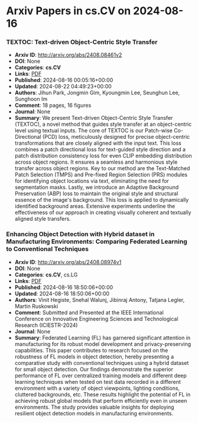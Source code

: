 # Arxiv Papers in cs.CV on 2024-08-16
### TEXTOC: Text-driven Object-Centric Style Transfer
- **Arxiv ID**: http://arxiv.org/abs/2408.08461v2
- **DOI**: None
- **Categories**: **cs.CV**
- **Links**: [PDF](http://arxiv.org/pdf/2408.08461v2)
- **Published**: 2024-08-16 00:05:16+00:00
- **Updated**: 2024-08-22 04:49:23+00:00
- **Authors**: Jihun Park, Jongmin Gim, Kyoungmin Lee, Seunghun Lee, Sunghoon Im
- **Comment**: 18 pages, 16 figures
- **Journal**: None
- **Summary**: We present Text-driven Object-Centric Style Transfer (TEXTOC), a novel method that guides style transfer at an object-centric level using textual inputs. The core of TEXTOC is our Patch-wise Co-Directional (PCD) loss, meticulously designed for precise object-centric transformations that are closely aligned with the input text. This loss combines a patch directional loss for text-guided style direction and a patch distribution consistency loss for even CLIP embedding distribution across object regions. It ensures a seamless and harmonious style transfer across object regions. Key to our method are the Text-Matched Patch Selection (TMPS) and Pre-fixed Region Selection (PRS) modules for identifying object locations via text, eliminating the need for segmentation masks. Lastly, we introduce an Adaptive Background Preservation (ABP) loss to maintain the original style and structural essence of the image's background. This loss is applied to dynamically identified background areas. Extensive experiments underline the effectiveness of our approach in creating visually coherent and textually aligned style transfers.



### Enhancing Object Detection with Hybrid dataset in Manufacturing Environments: Comparing Federated Learning to Conventional Techniques
- **Arxiv ID**: http://arxiv.org/abs/2408.08974v1
- **DOI**: None
- **Categories**: **cs.CV**, cs.LG
- **Links**: [PDF](http://arxiv.org/pdf/2408.08974v1)
- **Published**: 2024-08-16 18:50:06+00:00
- **Updated**: 2024-08-16 18:50:06+00:00
- **Authors**: Vinit Hegiste, Snehal Walunj, Jibinraj Antony, Tatjana Legler, Martin Ruskowski
- **Comment**: Submitted and Presented at the IEEE International Conference on
  Innovative Engineering Sciences and Technological Research (ICIESTR-2024)
- **Journal**: None
- **Summary**: Federated Learning (FL) has garnered significant attention in manufacturing for its robust model development and privacy-preserving capabilities. This paper contributes to research focused on the robustness of FL models in object detection, hereby presenting a comparative study with conventional techniques using a hybrid dataset for small object detection. Our findings demonstrate the superior performance of FL over centralized training models and different deep learning techniques when tested on test data recorded in a different environment with a variety of object viewpoints, lighting conditions, cluttered backgrounds, etc. These results highlight the potential of FL in achieving robust global models that perform efficiently even in unseen environments. The study provides valuable insights for deploying resilient object detection models in manufacturing environments.



